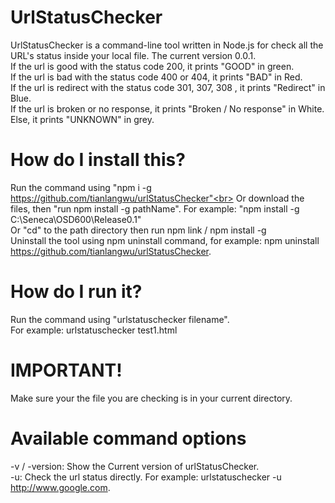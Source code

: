 # UrlStatusChecker
UrlStatusChecker is a command-line tool written in Node.js for check all the URL's status inside your local file.
The current version 0.0.1. <br>
If the url is good with the status code 200, it prints "GOOD" in green. <br>
If the url is bad with the status code 400 or 404, it prints "BAD" in Red. <br>
If the url is redirect with the status code 301, 307, 308 , it prints "Redirect" in Blue. <br>
If the url is broken or no response, it prints "Broken / No response" in White. <br>
Else, it prints "UNKNOWN" in grey.
# How do I install this?
Run the command using "npm i -g https://github.com/tianlangwu/urlStatusChecker"<br>
Or download the files, then "run npm install -g pathName". For example: "npm install -g C:\Seneca\OSD600\Release0.1" <br>
Or "cd" to the path directory then run npm link / npm install -g<br>
Uninstall the tool using npm uninstall command, for example: npm uninstall https://github.com/tianlangwu/urlStatusChecker.
# How do I run it?
Run the command using "urlstatuschecker filename".<br>
For example: urlstatuschecker test1.html
# IMPORTANT!
Make sure your the file you are checking is in your current directory.
# Available command options
-v / -version: Show the Current version of urlStatusChecker.<br>
-u: Check the url status directly. For example: urlstatuschecker -u http://www.google.com.

